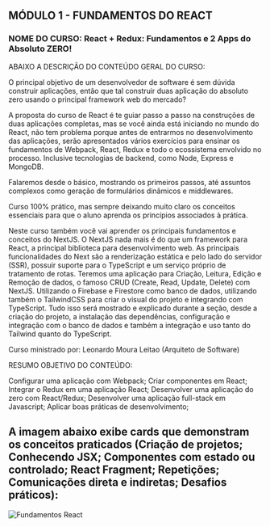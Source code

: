 ## MÓDULO 1 - FUNDAMENTOS DO REACT

### NOME DO CURSO: React + Redux: Fundamentos e 2 Apps do Absoluto ZERO!


ABAIXO A DESCRIÇÃO DO CONTEÚDO GERAL DO CURSO:

O principal objetivo de um desenvolvedor de software é sem dúvida construir aplicações, 
então que tal construir duas aplicação do absoluto zero usando o principal framework web do mercado? 

A proposta do curso de React é te guiar passo a passo na construções de duas aplicações completas, 
mas se você ainda está iniciando no mundo do React, não tem problema porque antes de entrarmos no 
desenvolvimento das aplicações, serão apresentados vários exercícios para ensinar os fundamentos de Webpack, 
React, Redux e todo o ecossistema envolvido no processo. Inclusive tecnologias de backend, como Node, Express e MongoDB.

Falaremos desde o básico, mostrando os primeiros passos, até assuntos complexos como geração de formulários dinâmicos e middlewares.

Curso 100% prático, mas sempre deixando muito claro os conceitos essenciais para que o aluno aprenda os princípios associados à prática.

Neste curso também você vai aprender os principais fundamentos e conceitos do NextJS. O NextJS nada mais é do que um framework 
para React, a principal biblioteca para desenvolvimento web. As principais funcionalidades do Next são a renderização estática 
e pelo lado do servidor (SSR), possuir suporte para o TypeScript e um serviço próprio de tratamento de rotas. Teremos uma aplicação 
para Criação, Leitura, Edição e Remoção de dados, o famoso CRUD (Create, Read, Update, Delete) com NextJS. Utilizando o Firebase e 
Firestore como banco de dados, utilizando também o TailwindCSS para criar o visual do projeto e integrando com TypeScript. Tudo isso 
será mostrado e explicado durante a seção, desde a criação do projeto, a instalação das dependências, configuração e integração com 
o banco de dados e também a integração e uso tanto do Tailwind quanto do TypeScript.

Curso ministrado por: Leonardo Moura Leitao (Arquiteto de Software)


RESUMO OBJETIVO DO CONTEÚDO:

Configurar uma aplicação com Webpack; 
Criar componentes em React; 
Integrar o Redux em uma aplicação React; 
Desenvolver uma aplicação do zero com React/Redux; 
Desenvolver uma aplicação full-stack em Javascript; 
Aplicar boas práticas de desenvolvimento; 


## A imagem abaixo exibe cards que demonstram os conceitos praticados (Criação de projetos; Conhecendo JSX; Componentes com estado ou controlado; React Fragment; Repetições; Comunicações direta e indiretas; Desafios práticos):

![Fundamentos React](https://user-images.githubusercontent.com/72532360/141410109-3c8ac5b8-7b23-4d61-9027-2d2903d3fabe.JPG)
